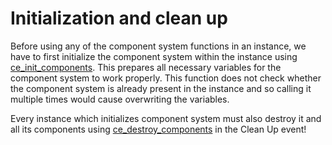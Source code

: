 # Initialization and clean up
Before using any of the component system functions in an instance, we have to first initialize the component system within the instance using [ce_init_components](./ce_init_components.html). This prepares all necessary variables for the component system to work properly. This function does not check whether the component system is already present in the instance and so calling it multiple times would cause overwriting the variables.

Every instance which initializes component system must also destroy it and all its components using [ce_destroy_components](./ce_destroy_components.html) in the Clean Up event!
